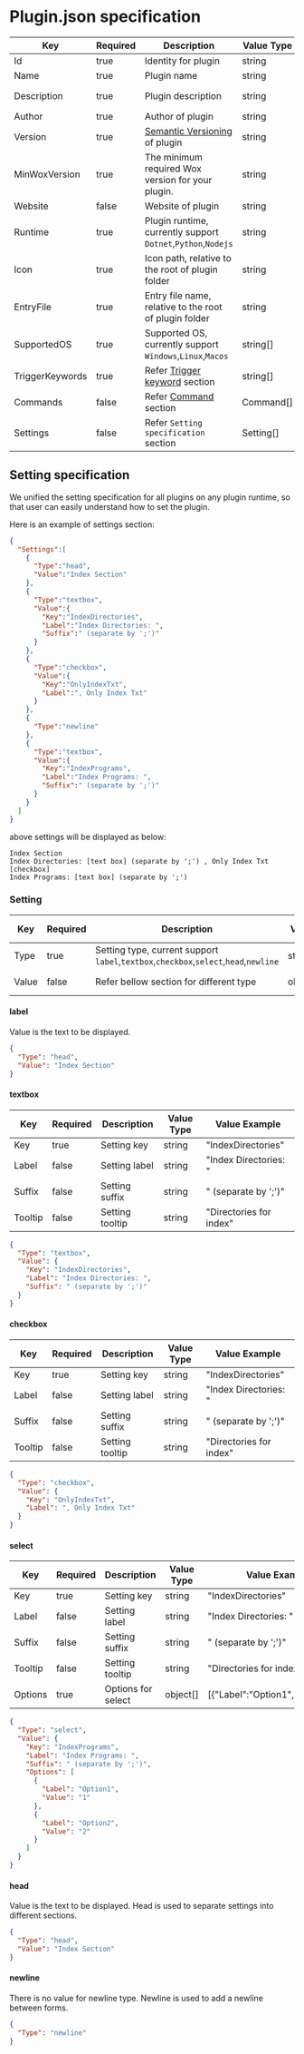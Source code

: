 # Plugin.json specification

| Key             | Required | Description                                                  | Value Type | Value Example                                              |
|-----------------|----------|--------------------------------------------------------------|------------|------------------------------------------------------------|
| Id              | true     | Identity for plugin                                          | string     | "CEA0FDFC6D3B4085823D60DC76F28855"                         |
| Name            | true     | Plugin name                                                  | string     | "Calculator"                                               |
| Description     | true     | Plugin description                                           | string     | "Provide mathematical calculations.(Try 5*3-2 in Wox)"     |
| Author          | true     | Author of plugin                                             | string     | "cxfksword"                                                |
| Version         | true     | [Semantic Versioning](https://semver.org/) of plugin         | string     | "1.0.0"                                                    |
| MinWoxVersion   | true     | The minimum required Wox version for your plugin.            | string     | "2.0.0"                                                    |
| Website         | false    | Website of plugin                                            | string     | "https://github.com/Wox-launcher/Wox"                      |
| Runtime         | true     | Plugin runtime, currently support `Dotnet`,`Python`,`Nodejs` | string     | "Dotnet"                                                   |
| Icon            | true     | Icon path, relative to the root of plugin folder             | string     | "Images\\calculator.png"                                   |
| EntryFile       | true     | Entry file name, relative to the root of plugin folder       | string     | "Wox.Plugin.Calculator.dll"                                |
| SupportedOS     | true     | Supported OS, currently support `Windows`,`Linux`,`Macos`    | string[]   | ["Windows","Linux","Macos"]                                |
| TriggerKeywords | true     | Refer [Trigger keyword](Query.md) section                    | string[]   | ["pm","wpm"]                                               |
| Commands        | false    | Refer [Command](Query.md) section                            | Command[]  | [{"Command":"install","Description:"Install Wox Plugins"}] |
| Settings        | false    | Refer `Setting specification` section                        | Setting[]  | [{"Type":"head", "Value":{}}]                              |

## Setting specification

We unified the setting specification for all plugins on any plugin runtime, so that user can easily understand how to set the plugin.

Here is an example of settings section:
```json
{
  "Settings":[
    {
      "Type":"head",
      "Value":"Index Section"
    },
    {
      "Type":"textbox",
      "Value":{
        "Key":"IndexDirectories",
        "Label":"Index Directories: ",
        "Suffix":" (separate by ';')"
      }
    },
    {
      "Type":"checkbox",
      "Value":{
        "Key":"OnlyIndexTxt",
        "Label":", Only Index Txt"
      }
    },
    {
      "Type":"newline"
    },
    {
      "Type":"textbox",
      "Value":{
        "Key":"IndexPrograms",
        "Label":"Index Programs: ",
        "Suffix":" (separate by ';')"
      }
    }
  ]
}
```
above settings will be displayed as below:
```
Index Section
Index Directories: [text box] (separate by ';') , Only Index Txt [checkbox]
Index Programs: [text box] (separate by ';') 
```

### Setting
| Key    | Required | Description                                                                          | Value Type    | Value Example   |
|--------|----------|--------------------------------------------------------------------------------------|---------------|-----------------|
| Type   | true     | Setting type, current support `label`,`textbox`,`checkbox`,`select`,`head`,`newline` | string        | "head"          |
| Value  | false    | Refer bellow section for different type                                              | object/string | "head name"     |

#### label
Value is the text to be displayed.
```json
{
  "Type": "head",
  "Value": "Index Section"
}
```

#### textbox
| Key      | Required | Description                                                | Value Type | Value Example                        |
|----------|----------|------------------------------------------------------------|------------|--------------------------------------|
| Key      | true     | Setting key                                                | string     | "IndexDirectories"                   |
| Label    | false    | Setting label                                              | string     | "Index Directories: "                |
| Suffix   | false    | Setting suffix                                             | string     | " (separate by ';')"                 |
| Tooltip  | false    | Setting tooltip                                            | string     | "Directories for index"              |

```json
{
  "Type": "textbox",
  "Value": {
    "Key": "IndexDirectories",
    "Label": "Index Directories: ",
    "Suffix": " (separate by ';')"
  }
}
```

#### checkbox
| Key      | Required | Description                                                | Value Type | Value Example                        |
|----------|----------|------------------------------------------------------------|------------|--------------------------------------|
| Key      | true     | Setting key                                                | string     | "IndexDirectories"                   |
| Label    | false    | Setting label                                              | string     | "Index Directories: "                |
| Suffix   | false    | Setting suffix                                             | string     | " (separate by ';')"                 |
| Tooltip  | false    | Setting tooltip                                            | string     | "Directories for index"              |

```json
{
  "Type": "checkbox",
  "Value": {
    "Key": "OnlyIndexTxt",
    "Label": ", Only Index Txt"
  }
}
```

#### select
| Key      | Required | Description        | Value Type | Value Example                        |
|----------|----------|--------------------|------------|--------------------------------------|
| Key      | true     | Setting key        | string     | "IndexDirectories"                   |
| Label    | false    | Setting label      | string     | "Index Directories: "                |
| Suffix   | false    | Setting suffix     | string     | " (separate by ';')"                 |
| Tooltip  | false    | Setting tooltip    | string     | "Directories for index"              |
| Options  | true     | Options for select | object[]   | [{"Label":"Option1","Value":"1"}]    |

```json
{
  "Type": "select",
  "Value": {
    "Key": "IndexPrograms",
    "Label": "Index Programs: ",
    "Suffix": " (separate by ';')",
    "Options": [
      {
        "Label": "Option1",
        "Value": "1"
      },
      {
        "Label": "Option2",
        "Value": "2"
      }
    ]
  }
}
```
#### head
Value is the text to be displayed. Head is used to separate settings into different sections.
```json
{
  "Type": "head",
  "Value": "Index Section"
}
```

#### newline
There is no value for newline type. Newline is used to add a newline between forms.
```json
{
  "Type": "newline"
}
```